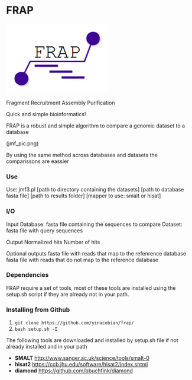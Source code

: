 # FRAP
![fragment recruitment assembly purification!](FRAP_pic.png)

Fragment Recruitment Assembly Purification 

Quick and simple bioinformatics!

FRAP is a robust and simple algorithm to compare a genomic dataset to a database

(jmf_pic.png)

By using the same method across databases and datasets the comparissons are eassier 

### Use ###

Use: jmf3.pl [path to directory containing the datasets] [path to database fasta file] [path to results folder] [mapper to use: smalt or hisat]

### I/O ### 
Input 
Database: fasta file containing the sequences to compare
Dataset: fasta file with query sequences

Output
Normalized hits 
Number of hits

Optional outputs
fasta file with reads that map to the refenrence database
fasta file with reads that do not map to the reference database

### Dependencies ###

FRAP require a set of tools, most of these tools are installed using the setup.sh script if they are already not in your path.
  
### Installing <this software> from Github

1. `git clone https://github.com/yinacobian/frap/`
2. `bash setup.sh -I`
  
The following tools are downloaded and installed by setup.sh file if not already installed and in your path
* **SMALT** http://www.sanger.ac.uk/science/tools/smalt-0
* **hisat2** https://ccb.jhu.edu/software/hisat2/index.shtml
* **diamond** https://github.com/bbuchfink/diamond

